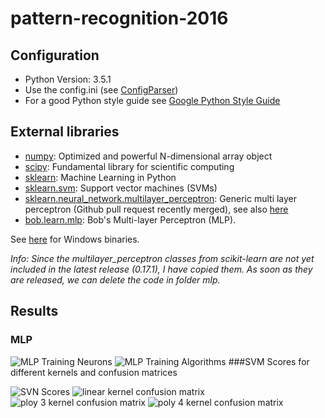 # pattern-recognition-2016

## Configuration
- Python Version: 3.5.1
- Use the config.ini (see [ConfigParser])
- For a good Python style guide see [Google Python Style Guide]

## External libraries
- [numpy]: Optimized and powerful N-dimensional array object
- [scipy]: Fundamental library for scientific computing
- [sklearn]: Machine Learning in Python
- [sklearn.svm]: Support vector machines (SVMs)
- [sklearn.neural_network.multilayer_perceptron]: Generic multi layer perceptron (Github pull request recently merged), see also [here](https://github.com/scikit-learn/scikit-learn/tree/master/sklearn/neural_network)
- [bob.learn.mlp]: Bob's Multi-layer Perceptron (MLP). 

See [here](http://www.lfd.uci.edu/~gohlke/pythonlibs/) for Windows binaries.

*Info: Since the multilayer_perceptron classes from scikit-learn are not yet included in the latest release (0.17.1), I have copied them. As soon as they are released, we can delete the code in folder mlp.*

## Results
### MLP
![MLP Training Neurons][fig1]
![MLP Training Algorithms][fig1.1]
###SVM
Scores for different kernels and confusion matrices


![SVN Scores][fig2]
![linear kernel confusion matrix][fig3]
![ploy 3 kernel confusion matrix][fig4]
![poly 4 kernel confusion matrix][fig5]


[ConfigParser]: https://docs.python.org/3/library/configparser.html
[Google Python Style Guide]: https://google.github.io/styleguide/pyguide.html
[numpy]: http://www.numpy.org/
[scipy]: http://www.scipy.org/
[sklearn]: http://scikit-learn.org/
[sklearn.svm]: http://scikit-learn.org/stable/modules/svm.html
[sklearn.neural_network.multilayer_perceptron]: https://github.com/scikit-learn/scikit-learn/pull/3204
[bob.learn.mlp]: https://pypi.python.org/pypi/bob.learn.mlp


[fig1]: https://raw.githubusercontent.com/dwettstein/pattern-recognition-2016/master/figs/mlp_main_neurons.png
[fig1.1]: https://raw.githubusercontent.com/dwettstein/pattern-recognition-2016/master/figs/mlp_main_algorithms.png
[fig2]: https://raw.githubusercontent.com/dwettstein/pattern-recognition-2016/master/figs/SVM-score.png
[fig3]: https://raw.githubusercontent.com/dwettstein/pattern-recognition-2016/master/figs/SVM_confusion-matrix_linear.png
[fig4]: https://raw.githubusercontent.com/dwettstein/pattern-recognition-2016/master/figs/SVM_confusion-matrix_poly_3.png
[fig5]: https://raw.githubusercontent.com/dwettstein/pattern-recognition-2016/master/figs/SVM_confusion-matrix_poly_4.png
